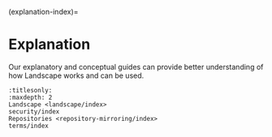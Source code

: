 (explanation-index)=
# Explanation

Our explanatory and conceptual guides can provide better understanding of how Landscape works and can be used.

```{toctree}
:titlesonly:
:maxdepth: 2
Landscape <landscape/index>
security/index
Repositories <repository-mirroring/index>
terms/index
```
